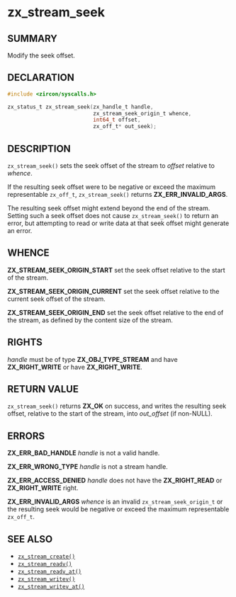 # zx_stream_seek

## SUMMARY

<!-- Contents of this heading updated by update-docs-from-fidl, do not edit. -->

Modify the seek offset.

## DECLARATION

<!-- Contents of this heading updated by update-docs-from-fidl, do not edit. -->

```c
#include <zircon/syscalls.h>

zx_status_t zx_stream_seek(zx_handle_t handle,
                           zx_stream_seek_origin_t whence,
                           int64_t offset,
                           zx_off_t* out_seek);
```

## DESCRIPTION

`zx_stream_seek()` sets the seek offset of the stream to *offset* relative to
*whence*.

If the resulting seek offset were to be negative or exceed the maximum
representable `zx_off_t`, `zx_stream_seek()` returns **ZX_ERR_INVALID_ARGS**.

The resulting seek offset might extend beyond the end of the stream. Setting
such a seek offset does not cause `zx_stream_seek()` to return an error, but
attempting to read or write data at that seek offset might generate an error.

## WHENCE

**ZX_STREAM_SEEK_ORIGIN_START**  set the seek offset relative to the start of
the stream.

**ZX_STREAM_SEEK_ORIGIN_CURRENT**  set the seek offset relative to the current
seek offset of the stream.

**ZX_STREAM_SEEK_ORIGIN_END**  set the seek offset relative to the end of the
stream, as defined by the content size of the stream.

## RIGHTS

<!-- Contents of this heading updated by update-docs-from-fidl, do not edit. -->

*handle* must be of type **ZX_OBJ_TYPE_STREAM** and have **ZX_RIGHT_WRITE** or have **ZX_RIGHT_WRITE**.

## RETURN VALUE

`zx_stream_seek()` returns **ZX_OK** on success, and writes the resulting seek
offset, relative to the start of the stream, into *out_offset* (if non-NULL).

## ERRORS

**ZX_ERR_BAD_HANDLE**  *handle* is not a valid handle.

**ZX_ERR_WRONG_TYPE**  *handle* is not a stream handle.

**ZX_ERR_ACCESS_DENIED**  *handle* does not have the **ZX_RIGHT_READ** or
**ZX_RIGHT_WRITE** right.

**ZX_ERR_INVALID_ARGS**  *whence* is an invalid `zx_stream_seek_origin_t` or
the resulting seek would be negative or exceed the maximum representable
`zx_off_t`.

## SEE ALSO

 - [`zx_stream_create()`]
 - [`zx_stream_readv()`]
 - [`zx_stream_readv_at()`]
 - [`zx_stream_writev()`]
 - [`zx_stream_writev_at()`]

<!-- References updated by update-docs-from-fidl, do not edit. -->

[`zx_stream_create()`]: stream_create.md
[`zx_stream_readv()`]: stream_readv.md
[`zx_stream_readv_at()`]: stream_readv_at.md
[`zx_stream_writev()`]: stream_writev.md
[`zx_stream_writev_at()`]: stream_writev_at.md
